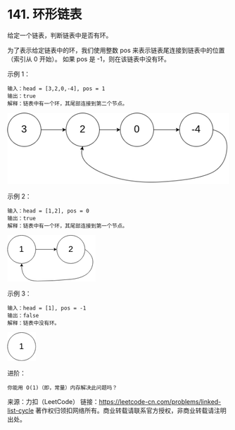# 141. 环形链表
给定一个链表，判断链表中是否有环。

为了表示给定链表中的环，我们使用整数 pos 来表示链表尾连接到链表中的位置（索引从 0 开始）。 如果 pos 是 -1，则在该链表中没有环。

示例 1：
```text
输入：head = [3,2,0,-4], pos = 1
输出：true
解释：链表中有一个环，其尾部连接到第二个节点。
```
![141_example_1](../../../../../resources/image/141_example_1.png)

示例 2：
```text
输入：head = [1,2], pos = 0
输出：true
解释：链表中有一个环，其尾部连接到第一个节点。
```
![141_example_2](../../../../../resources/image/141_example_2.png)

示例 3：
```text
输入：head = [1], pos = -1
输出：false
解释：链表中没有环。
```
![141_example_3](../../../../../resources/image/141_example_3.png)

进阶：

    你能用 O(1)（即，常量）内存解决此问题吗？

来源：力扣（LeetCode）
链接：https://leetcode-cn.com/problems/linked-list-cycle
著作权归领扣网络所有。商业转载请联系官方授权，非商业转载请注明出处。